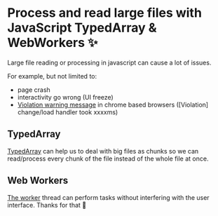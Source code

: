 # Process and read large files with JavaScript TypedArray & WebWorkers ✨

Large file reading or processing in javascript can cause a lot of issues.

For example, but not limited to:

- page crash
- interactivity go wrong (UI freeze)
- [Violation warning message](https://stackoverflow.com/questions/42218699/chrome-violation-violation-handler-took-83ms-of-runtime) in chrome based browsers ([Violation] change/load handler took xxxxms)

## TypedArray 

[TypedArray](https://developer.mozilla.org/en-US/docs/Web/JavaScript/Reference/Global_Objects/TypedArray) can help us to deal with big files as chunks so we can read/process every chunk of the file instead of the whole file at once.

## Web Workers

[The worker](https://developer.mozilla.org/en-US/docs/Web/API/Web_Workers_API/Using_web_workers) thread can perform tasks without interfering with the user interface. Thanks for that 🙏



